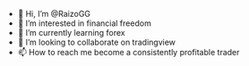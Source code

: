 - 👋 Hi, I’m @RaizoGG
- 👀 I’m interested in financial freedom
- 🌱 I’m currently learning forex
- 💞️ I’m looking to collaborate on tradingview
- 📫 How to reach me become a consistently profitable trader

<!---
RaizoGG/RaizoGG is a ✨ special ✨ repository because its `README.md` (this file) appears on your GitHub profile.
You can click the Preview link to take a look at your changes.
--->
